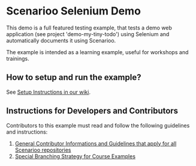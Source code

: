 # Scenarioo Selenium Demo

This demo is a full featured testing example, that tests a demo web application (see project 'demo-my-tiny-todo') using Selenium and automatically documents it using Scenarioo.

The example is intended as a learning example, useful for workshops and trainings.

## How to setup and run the example?

See [Setup Instructions in our wiki](https://github.com/scenarioo/scenarioo-selenium-demo/wiki).

## Instructions for Developers and Contributors

Contributors to this example must read and follow the following guidelines and instructions:

1. [General Contributor Informations and Guidelines that apply for all Scenarioo repositories](https://github.com/scenarioo/scenarioo/wiki/Contributor-Information)
2. [Special Branching Strategy for Course Examples](https://github.com/scenarioo/scenarioo/wiki/Branching-Strategy)
